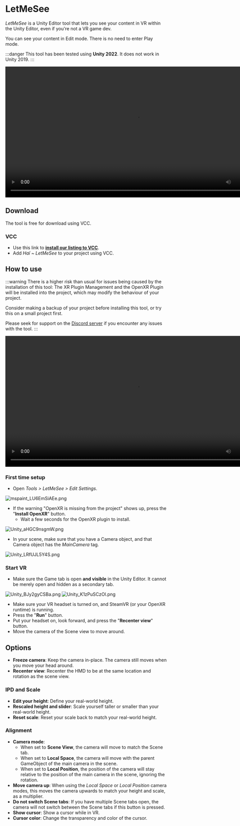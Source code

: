 ﻿# LetMeSee

*LetMeSee* is a Unity Editor tool that lets you see your content in VR within the Unity Editor, even if you're not a VR game dev.

You can see your content in Edit mode. There is no need to enter Play mode.

:::danger
This tool has been tested using **Unity 2022**. It does not work in Unity 2019.
:::

<video controls width="816">
    <source src={require('./img/let-me-see-showcase2-f.mp4').default}/>
</video>

## Download

The tool is free for download using VCC.

### VCC

- Use this link to **[install our listing to VCC](vcc://vpm/addRepo?url=https://hai-vr.github.io/vpm-listing/index.json)**.
- Add *Haï ~ LetMeSee* to your project using VCC.

## How to use

:::warning
There is a higher risk than usual for issues being caused by the installation of this tool: 
The XR Plugin Management and the OpenXR Plugin will be installed into the project, which may modify the behaviour of your project.

Consider making a backup of your project before installing this tool, or try this on a small project first.

Please seek for support on the [Discord server](/docs/other/discord) if you encounter any issues with the tool.
:::

<video controls width="816">
    <source src={require('./img/Unity_iniKDmMzca.mp4').default}/>
</video>

### First time setup

- Open *Tools > LetMeSee > Edit Settings*.

![mspaint_LU6EmSiAEe.png](img%2Fmspaint_LU6EmSiAEe.png)

- If the warning "OpenXR is missing from the project" shows up, press the "**Install OpenXR**" button.
  - Wait a few seconds for the OpenXR plugin to install.

![Unity_aHGC9nsgmW.png](img%2FUnity_aHGC9nsgmW.png)

- In your scene, make sure that you have a Camera object, and that Camera object has the *MainCamera* tag.

![Unity_LRfUJL5Y4S.png](img%2FUnity_LRfUJL5Y4S.png)

### Start VR

- Make sure the Game tab is open **and visible** in the Unity Editor. It cannot be merely open and hidden as a secondary tab.

![Unity_BJy2gyCSBa.png](img%2FUnity_BJy2gyCSBa.png) ![Unity_K1zPuSCzOl.png](img%2FUnity_K1zPuSCzOl.png)

- Make sure your VR headset is turned on, and SteamVR (or your OpenXR runtime) is running.
- Press the "**Run**" button.
- Put your headset on, look forward, and press the "**Recenter view**" button.
- Move the camera of the Scene view to move around.

## Options

- **Freeze camera**: Keep the camera in-place. The camera still moves when you move your head around.
- **Recenter view**: Recenter the HMD to be at the same location and rotation as the scene view.

### IPD and Scale

- **Edit your height**: Define your real-world height.
- **Rescaled height and slider**: Scale yourself taller or smaller than your real-world height.
- **Reset scale**: Reset your scale back to match your real-world height.

### Alignment

- **Camera mode**:
  - When set to **Scene View**, the camera will move to match the Scene tab.
  - When set to **Local Space**, the camera will move with the parent GameObject of the main camera in the scene.
  - When set to **Local Position**, the position of the camera will stay relative to the position of the main camera in the scene, ignoring the rotation.
- **Move camera up**: When using the *Local Space* or *Local Position* camera modes, this moves the camera upwards to match your height and scale, as a multiplier.
- **Do not switch Scene tabs**: If you have multiple Scene tabs open, the camera will not switch between the Scene tabs if this button is pressed.
- **Show cursor**: Show a cursor while in VR.
- **Cursor color**: Change the transparency and color of the cursor.
